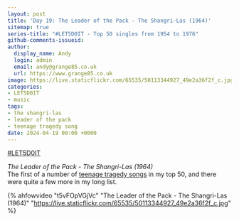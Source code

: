 ```yaml
---
layout: post
title: 'Day 19: The Leader of the Pack - The Shangri-Las (1964)'
sitemap: true
series-title: "#LET5D0IT - Top 50 singles from 1954 to 1976"
github-comments-issueid:
author:
  display_name: Andy
  login: admin
  email: andy@grange85.co.uk
  url: https://www.grange85.co.uk
image: https://live.staticflickr.com/65535/50113344927_49e2a36f2f_c.jpg
categories:
- LET5D0IT
- music
tags:
- the shangri-las
- leader of the pack
- teenage tragedy song
date: 2024-04-19 00:00 +0000
---
```

[#LET5D0IT](https://bsky.app/profile/let5d0it.bsky.social)

_The Leader of the Pack - The Shangri-Las (1964)_  
The first of a number of [teenage tragedy songs](https://en.wikipedia.org/wiki/Teenage_tragedy_song) in my top 50, and there were quite a few more in my long list.

{% ahfowvideo "t5vFOpVGjVc" "The Leader of the Pack - The Shangri-Las (1964)" "https://live.staticflickr.com/65535/50113344927_49e2a36f2f_c.jpg" %}

